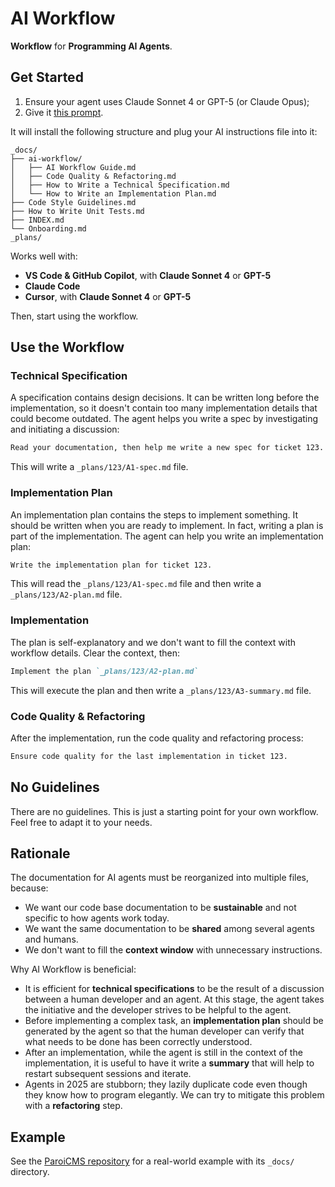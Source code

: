 # AI Workflow

**Workflow** for **Programming AI Agents**.

## Get Started

1. Ensure your agent uses Claude Sonnet 4 or GPT-5 (or Claude Opus);
2. Give it [this prompt](https://raw.githubusercontent.com/paleo/ai-workflow/refs/heads/main/bootstrap.md).

It will install the following structure and plug your AI instructions file into it:

```text
_docs/
├── ai-workflow/
│   ├── AI Workflow Guide.md
│   ├── Code Quality & Refactoring.md
│   ├── How to Write a Technical Specification.md
│   └── How to Write an Implementation Plan.md
├── Code Style Guidelines.md
├── How to Write Unit Tests.md
├── INDEX.md
└── Onboarding.md
_plans/
```

Works well with:

- **VS Code & GitHub Copilot**, with **Claude Sonnet 4** or **GPT-5**
- **Claude Code**
- **Cursor**, with **Claude Sonnet 4** or **GPT-5**

Then, start using the workflow.

## Use the Workflow

### Technical Specification

A specification contains design decisions. It can be written long before the implementation, so it doesn't contain too many implementation details that could become outdated. The agent helps you write a spec by investigating and initiating a discussion:

```markdown
Read your documentation, then help me write a new spec for ticket 123. It's about [some feature you need]
```

This will write a `_plans/123/A1-spec.md` file.

### Implementation Plan

An implementation plan contains the steps to implement something. It should be written when you are ready to implement. In fact, writing a plan is part of the implementation. The agent can help you write an implementation plan:

```markdown
Write the implementation plan for ticket 123.
```

This will read the `_plans/123/A1-spec.md` file and then write a `_plans/123/A2-plan.md` file.

### Implementation

The plan is self-explanatory and we don't want to fill the context with workflow details. Clear the context, then:

```markdown
Implement the plan `_plans/123/A2-plan.md`
```

This will execute the plan and then write a `_plans/123/A3-summary.md` file.

### Code Quality & Refactoring

After the implementation, run the code quality and refactoring process:

```markdown
Ensure code quality for the last implementation in ticket 123.
```

## No Guidelines

There are no guidelines. This is just a starting point for your own workflow. Feel free to adapt it to your needs.

## Rationale

The documentation for AI agents must be reorganized into multiple files, because:

- We want our code base documentation to be **sustainable** and not specific to how agents work today.
- We want the same documentation to be **shared** among several agents and humans.
- We don't want to fill the **context window** with unnecessary instructions.

Why AI Workflow is beneficial:

- It is efficient for **technical specifications** to be the result of a discussion between a human developer and an agent. At this stage, the agent takes the initiative and the developer strives to be helpful to the agent.
- Before implementing a complex task, an **implementation plan** should be generated by the agent so that the human developer can verify that what needs to be done has been correctly understood.
- After an implementation, while the agent is still in the context of the implementation, it is useful to have it write a **summary** that will help to restart subsequent sessions and iterate.
- Agents in 2025 are stubborn; they lazily duplicate code even though they know how to program elegantly. We can try to mitigate this problem with a **refactoring** step.

## Example

See the [ParoiCMS repository](https://gitlab.com/paroi/opensource/paroicms/) for a real-world example with its `_docs/` directory.
